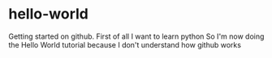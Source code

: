 # hello-world
Getting started on github. First of all I want to learn python
So I'm now doing the Hello World tutorial because I don't understand how github works
